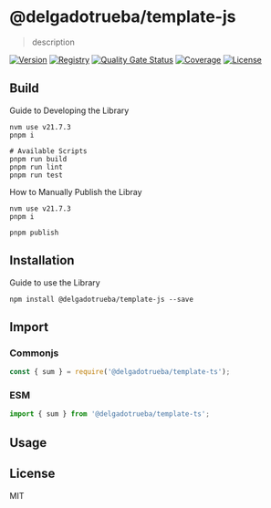 # @delgadotrueba/template-js

> description

[![Version][package-image]][package-url]
[![Registry][registry-image]][registry-url]
[![Quality Gate Status][sonar-qg-image]][sonar-summary]
[![Coverage][sonar-cov-image]][sonar-summary]
[![License][license-image]][license-url]

## Build

Guide to Developing the Library

```
nvm use v21.7.3
pnpm i

# Available Scripts
pnpm run build
pnpm run lint
pnpm run test
```

How to Manually Publish the Libray

```
nvm use v21.7.3
pnpm i

pnpm publish
```

## Installation

Guide to use the Library

```
npm install @delgadotrueba/template-js --save
```

## Import

### Commonjs

```js
const { sum } = require('@delgadotrueba/template-ts');
```

### ESM

```js
import { sum } from '@delgadotrueba/template-ts';
```

## Usage

## License

MIT

[package-image]: https://img.shields.io/github/package-json/v/delgadotrueba/com.delgadotrueba.template.js.lib?label=version&logo=github
[package-url]: https://github.com/users/delgadotrueba/packages/npm/package/com.delgadotrueba.template.js.lib
[registry-image]: https://img.shields.io/badge/registry-github%20packages-black?logo=github
[registry-url]: https://github.com/DelgadoTrueba/com.delgadotrueba.react.config/pkgs/npm/template-ts
[license-image]: https://img.shields.io/github/license/delgadotrueba/com.delgadotrueba.template.js.lib
[license-url]: LICENSE.md
[sonar-summary]: https://sonarcloud.io/summary/new_code?id=DelgadoTrueba_com.delgadotrueba.template.js.lib
[sonar-qg-image]: https://sonarcloud.io/api/project_badges/measure?project=DelgadoTrueba_com.delgadotrueba.template.js.lib&metric=alert_status
[sonar-cov-image]: https://sonarcloud.io/api/project_badges/measure?project=DelgadoTrueba_com.delgadotrueba.template.js.lib&metric=coverage
